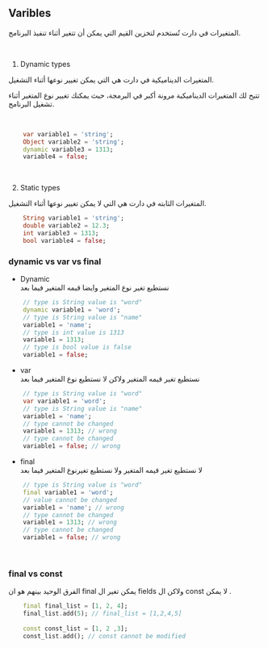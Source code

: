 
## Varibles

المتغيرات في دارت تُستخدم لتخزين القيم التي يمكن أن تتغير أثناء تنفيذ البرنامج.

<br>

1. Dynamic types

المتغيرات الديناميكية في دارت هي التي يمكن تغيير نوعها أثناء التشغيل.

تتيح لك المتغيرات الديناميكية مرونة أكبر في البرمجة، حيث يمكنك تغيير نوع المتغير أثناء تشغيل البرنامج.


<br>

```dart
    var variable1 = 'string';
    Object variable2 = 'string';
    dynamic variable3 = 1313; 
    variable4 = false;
```

<br>

2. Static types

المتغيرات الثابته في دارت هي التي لا يمكن تغيير نوعها أثناء التشغيل.


```dart
    String variable1 = 'string';
    double variable2 = 12.3;
    int variable3 = 1313; 
    bool variable4 = false;
```

### dynamic vs  var vs final

*  Dynamic <br>
    نستطيع تغير نوع المتغير وايضا قيمه المتغير فيما بعد

```dart
    // type is String value is "word"  
    dynamic variable1 = 'word'; 
    // type is String value is "name"  
    variable1 = 'name';
    // type is int value is 1313  
    variable1 = 1313; 
    // type is bool value is false  
    variable1 = false;
```

*  var <br>
 نستطيع تغير قيمه المتغير ولاكن لا نستطيع نوع المتغير فيما بعد

```dart
    // type is String value is "word"  
    var variable1 = 'word'; 
    // type is String value is "name"  
    variable1 = 'name';
    // type cannot be changed  
    variable1 = 1313; // wrong
    // type cannot be changed  
    variable1 = false; // wrong
```

*  final <br>
لا نستطيع تغير قيمه المتغير ولا نستطيع  تغيرنوع المتغير فيما بعد

```dart
    // type is String value is "word"  
    final variable1 = 'word'; 
    // value cannot be changed
    variable1 = 'name'; // wrong
    // type cannot be changed  
    variable1 = 1313; // wrong
    // type cannot be changed  
    variable1 = false; // wrong
```
<br>

### final vs const    

الفرق الوحيد بينهم هو ان final يمكن تغير ال fields ولاكن ال const لا يمكن .

```dart
    final final_list = [1, 2, 4];
    final_list.add(5); // final_list = [1,2,4,5]
    
    const const_list = [1, 2 ,3];
    const_list.add(); // const cannot be modified 
```

